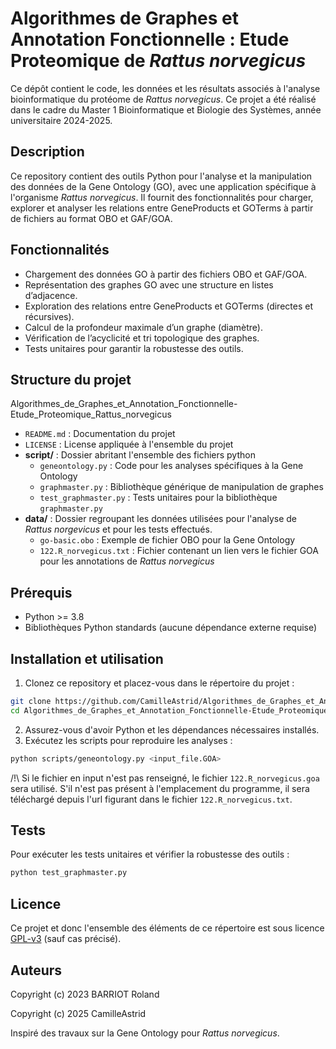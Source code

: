 # Algorithmes de Graphes et Annotation Fonctionnelle : Etude Proteomique de _Rattus norvegicus_
Ce dépôt contient le code, les données et les résultats associés à l'analyse bioinformatique du protéome de _Rattus norvegicus_.
Ce projet a été réalisé dans le cadre du Master 1 Bioinformatique et Biologie des Systèmes, année universitaire 2024-2025.

## Description
Ce repository contient des outils Python pour l'analyse et la manipulation des données de la Gene Ontology (GO), avec une application spécifique à l'organisme _Rattus norvegicus_.
Il fournit des fonctionnalités pour charger, explorer et analyser les relations entre GeneProducts et GOTerms à partir de fichiers au format OBO et GAF/GOA.

## Fonctionnalités
* Chargement des données GO à partir des fichiers OBO et GAF/GOA.
* Représentation des graphes GO avec une structure en listes d’adjacence.
* Exploration des relations entre GeneProducts et GOTerms (directes et récursives).
* Calcul de la profondeur maximale d’un graphe (diamètre).
* Vérification de l’acyclicité et tri topologique des graphes.
* Tests unitaires pour garantir la robustesse des outils.

## Structure du projet

Algorithmes_de_Graphes_et_Annotation_Fonctionnelle-Etude_Proteomique_Rattus_norvegicus
* `README.md` : Documentation du projet
* `LICENSE` : License appliquée à l'ensemble du projet
* **script/** : Dossier abritant l'ensemble des fichiers python
  * `geneontology.py` : Code pour les analyses spécifiques à la Gene Ontology
  * `graphmaster.py` : Bibliothèque générique de manipulation de graphes
  * `test_graphmaster.py` : Tests unitaires pour la bibliothèque `graphmaster.py`
* **data/** : Dossier regroupant les données utilisées pour l'analyse de _Rattus norgevicus_ et pour les tests effectués.
  * `go-basic.obo` : Exemple de fichier OBO pour la Gene Ontology
  * `122.R_norvegicus.txt` : Fichier contenant un lien vers le fichier GOA pour les annotations de _Rattus norvegicus_

## Prérequis
* Python >= 3.8
* Bibliothèques Python standards (aucune dépendance externe requise)

## Installation et utilisation
1. Clonez ce repository et placez-vous dans le répertoire du projet :
  ```bash
  git clone https://github.com/CamilleAstrid/Algorithmes_de_Graphes_et_Annotation_Fonctionnelle-Etude_Proteomique_Rattus_norvegicus.git
  cd Algorithmes_de_Graphes_et_Annotation_Fonctionnelle-Etude_Proteomique_Rattus_norvegicus
  ```
2. Assurez-vous d'avoir Python et les dépendances nécessaires installés.
3. Exécutez les scripts pour reproduire les analyses :
  ```bash
  python scripts/geneontology.py <input_file.GOA>
  ```
  /!\ Si le fichier en input n'est pas renseigné, le fichier `122.R_norvegicus.goa` sera utilisé. S'il n'est pas présent à l'emplacement du programme, il sera téléchargé depuis l'url figurant dans le fichier `122.R_norvegicus.txt`.
  
## Tests
Pour exécuter les tests unitaires et vérifier la robustesse des outils :
  ```bash
python test_graphmaster.py
  ```

## Licence

Ce projet et donc l'ensemble des éléments de ce répertoire est sous licence [GPL-v3](LICENSE) (sauf cas précisé).

## Auteurs

Copyright (c) 2023 BARRIOT Roland

Copyright (c) 2025 CamilleAstrid

Inspiré des travaux sur la Gene Ontology pour _Rattus norvegicus_.
